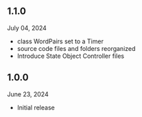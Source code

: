 
## 1.1.0
July 04, 2024
- class WordPairs set to a Timer
- source code files and folders reorganized
- Introduce State Object Controller files

## 1.0.0
June 23, 2024
- Initial release
